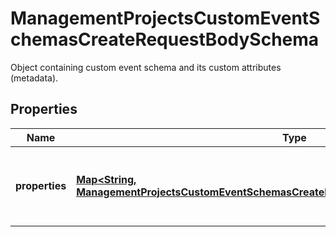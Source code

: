 

# ManagementProjectsCustomEventSchemasCreateRequestBodySchema

Object containing custom event schema and its custom attributes (metadata).

## Properties

| Name | Type | Description |
|------------ | ------------- | ------------- |
|**properties** | [**Map&lt;String, ManagementProjectsCustomEventSchemasCreateRequestBodySchemaPropertiesEntry&gt;**](ManagementProjectsCustomEventSchemasCreateRequestBodySchemaPropertiesEntry.md) | Defines custom event custom attributes (metadata). |



